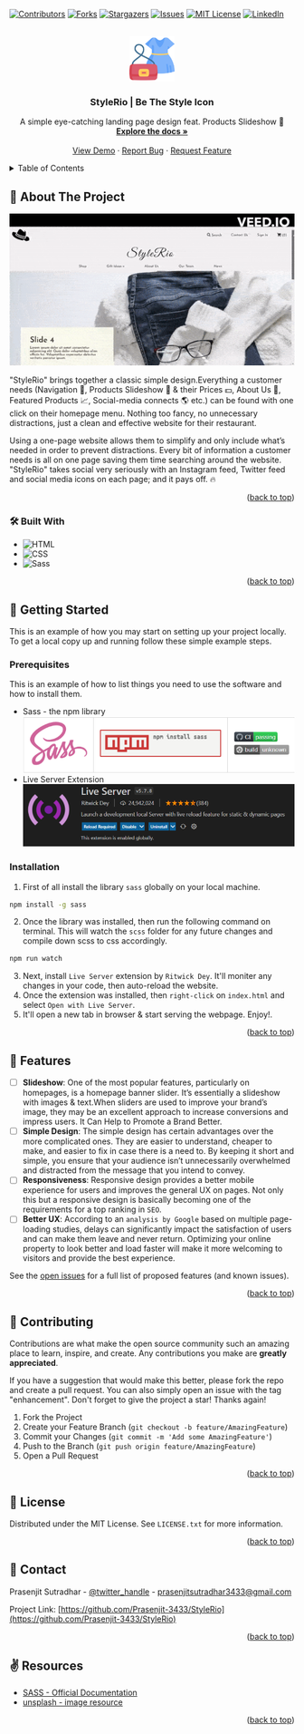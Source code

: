<!-- Improved compatibility of back to top link: See: https://github.com/othneildrew/Best-README-Template/pull/73 -->
<a name="readme-top"></a>
<!--
*** Thanks for checking out the Best-README-Template. If you have a suggestion
*** that would make this better, please fork the repo and create a pull request
*** or simply open an issue with the tag "enhancement".
*** Don't forget to give the project a star!
*** Thanks again! Now go create something AMAZING! :D
-->



<!-- PROJECT SHIELDS -->
<!--
*** I'm using markdown "reference style" links for readability.
*** Reference links are enclosed in brackets [ ] instead of parentheses ( ).
*** See the bottom of this document for the declaration of the reference variables
*** for contributors-url, forks-url, etc. This is an optional, concise syntax you may use.
*** https://www.markdownguide.org/basic-syntax/#reference-style-links
-->
[![Contributors][contributors-shield]][contributors-url]
[![Forks][forks-shield]][forks-url]
[![Stargazers][stars-shield]][stars-url]
[![Issues][issues-shield]][issues-url]
[![MIT License][license-shield]][license-url]
[![LinkedIn][linkedin-shield]][linkedin-url]



<!-- PROJECT LOGO -->
<br />
<div align="center">
  <a href="https://github.com/Prasenjit-3433/StyleRio">
    <img src="logo.png" alt="Logo" width="80" height="80">
  </a>

<h3 align="center">StyleRio | Be The Style Icon</h3>

  <p align="center">
    A simple eye-catching landing page design feat. Products Slideshow 🤩
    <br />
    <a href="https://github.com/Prasenjit-3433/StyleRio"><strong>Explore the docs »</strong></a>
    <br />
    <br />
    <a href="https://stylerio.netlify.app/">View Demo</a>
    ·
    <a href="https://github.com/Prasenjit-3433/StyleRio/issues">Report Bug</a>
    ·
    <a href="https://github.com/Prasenjit-3433/StyleRio/issues">Request Feature</a>
  </p>
</div>



<!-- TABLE OF CONTENTS -->
<details>
  <summary>Table of Contents</summary>
  <ol>
    <li>
      <a href="#-about-the-project">About The Project</a>
      <ul>
        <li><a href="#-built-with">Tech Stack</a></li>
      </ul>
    </li>
    <li>
      <a href="#-getting-started">Getting Started</a>
      <ul>
        <li><a href="#prerequisites">Prerequisites</a></li>
        <li><a href="#installation">Installation</a></li>
      </ul>
    </li>
    <li><a href="#%EF%B8%8F-implementation">Implementation</a></li>
    <li><a href="#-features">Features</a></li>
    <li><a href="#-contributing">Contributing</a></li>
    <li><a href="#-license">License</a></li>
    <li><a href="#-contact">Contact</a></li>
    <li><a href="#%EF%B8%8F-references">References</a></li>
  </ol>
</details>



<!-- ABOUT THE PROJECT -->
## 🙋 About The Project

<!--  ![Screenshot](images/demo.gif) -->
<p align="center">
  <img src="demo.gif" alt="animated" />
</p>




"StyleRio" brings together a classic simple design.Everything a customer needs (Navigation 🧭, Products Slideshow 📌 & their Prices 💵, About Us 👋, Featured Products 📈, Social-media connects 🌎 etc.) can be found with one click on their homepage menu. Nothing too fancy, no unnecessary distractions, just a clean and effective website for their restaurant.

Using a one-page website allows them to simplify and only include what’s needed in order to prevent distractions. Every bit of information a customer needs is all on one page saving them time searching around the website. "StyleRio" takes social very seriously with an Instagram feed, Twitter feed and social media icons on each page; and it pays off. 🔥

<p align="right">(<a href="#readme-top">back to top</a>)</p>



### 🛠 Built With

* ![HTML](https://img.shields.io/badge/HTML5-f06529?style=for-the-badge&logo=html5&logoColor=white)
* ![CSS](https://img.shields.io/badge/CSS3-2965f1?style=for-the-badge&logo=CSS3&logoColor=white)
* ![Sass](https://img.shields.io/badge/sass-white?style=for-the-badge&logo=sass&logoColor=#CC6699)

<p align="right">(<a href="#readme-top">back to top</a>)</p>



<!-- GETTING STARTED -->
## 🚀 Getting Started

This is an example of how you may start on setting up your project locally.
To get a local copy up and running follow these simple example steps.

### Prerequisites

This is an example of how to list things you need to use the software and how to install them.
* Sass - the npm library
  ![SASS/SCSS](sass.png)
* Live Server Extension
  ![Live-Server](liveserver.png)

### Installation

1. First of all install the library `sass` globally on your local machine.
```bash
npm install -g sass
```
2. Once the library was installed, then run the following command on terminal. This will watch the `scss` folder for any future changes and compile down scss to css accordingly.
```bash
npm run watch
```
3. Next, install `Live Server` extension by `Ritwick Dey`. It'll moniter any changes in your code, then auto-reload the website.
4. Once the extension was installed, then `right-click` on `index.html` and select `Open with Live Server`.
5. It'll open a new tab in browser & start serving the webpage. Enjoy!.


<p align="right">(<a href="#readme-top">back to top</a>)</p>




<!-- Features -->
## 💎 Features

- [ ] **Slideshow**: One of the most popular features, particularly on homepages, is a homepage banner slider. It’s essentially a slideshow with images & text.When sliders are used to improve your brand’s image, they may be an excellent approach to increase conversions and impress users. It Can Help to Promote a Brand Better.
- [ ] **Simple Design**: The simple design has certain advantages over the more complicated ones. They are easier to understand, cheaper to make, and easier to fix in case there is a need to. By keeping it short and simple, you ensure that your audience isn’t unnecessarily overwhelmed and distracted from the message that you intend to convey.
- [ ] **Responsiveness**: Responsive design provides a better mobile experience for users and improves the general UX on pages. Not only this but a responsive design is basically becoming one of the requirements for a top ranking in `SEO`.
- [ ] **Better UX**: According to an `analysis by Google` based on multiple page-loading studies, delays can significantly impact the satisfaction of users and can make them leave and never return. Optimizing your online property to look better and load faster will make it more welcoming to visitors and provide the best experience.

See the [open issues](https://github.com/Prasenjit-3433/StyleRio/issues) for a full list of proposed features (and known issues).

<p align="right">(<a href="#readme-top">back to top</a>)</p>



<!-- CONTRIBUTING -->
## 🤝 Contributing

Contributions are what make the open source community such an amazing place to learn, inspire, and create. Any contributions you make are **greatly appreciated**.

If you have a suggestion that would make this better, please fork the repo and create a pull request. You can also simply open an issue with the tag "enhancement".
Don't forget to give the project a star! Thanks again!

1. Fork the Project
2. Create your Feature Branch (`git checkout -b feature/AmazingFeature`)
3. Commit your Changes (`git commit -m 'Add some AmazingFeature'`)
4. Push to the Branch (`git push origin feature/AmazingFeature`)
5. Open a Pull Request

<p align="right">(<a href="#readme-top">back to top</a>)</p>



<!-- LICENSE -->
## 📜 License

Distributed under the MIT License. See `LICENSE.txt` for more information.

<p align="right">(<a href="#readme-top">back to top</a>)</p>



<!-- CONTACT -->
## 📮 Contact

Prasenjit Sutradhar - [@twitter_handle](https://twitter.com/twitter_handle) - prasenjitsutradhar3433@gmail.com

Project Link: [https://github.com/Prasenjit-3433/StyleRio](https://github.com/Prasenjit-3433/StyleRio)

<p align="right">(<a href="#readme-top">back to top</a>)</p>



<!-- references -->
## ✌️ Resources

* [SASS - Official Documentation](https://sass-lang.com/documentation/)
* [unsplash - image resource](https://unsplash.com/)


<p align="right">(<a href="#readme-top">back to top</a>)</p>



<!-- MARKDOWN LINKS & IMAGES -->
<!-- https://www.markdownguide.org/basic-syntax/#reference-style-links -->
[contributors-shield]: https://img.shields.io/github/contributors/Prasenjit-3433/StyleRio.svg?style=for-the-badge
[contributors-url]: https://github.com/Prasenjit-3433/StyleRio/graphs/contributors
[forks-shield]: https://img.shields.io/github/forks/Prasenjit-3433/StyleRio.svg?style=for-the-badge
[forks-url]: https://github.com/Prasenjit-3433/StyleRio/network/members
[stars-shield]: https://img.shields.io/github/stars/Prasenjit-3433/StyleRio.svg?style=for-the-badge
[stars-url]: https://github.com/Prasenjit-3433/StyleRio/stargazers
[issues-shield]: https://img.shields.io/github/issues/Prasenjit-3433/StyleRio.svg?style=for-the-badge
[issues-url]: https://github.com/Prasenjit-3433/StyleRio/issues
[license-shield]: https://img.shields.io/github/license/Prasenjit-3433/StyleRio.svg?style=for-the-badge
[license-url]: https://github.com/Prasenjit-3433/StyleRio/blob/main/LICENSE.txt
[linkedin-shield]: https://img.shields.io/badge/-LinkedIn-black.svg?style=for-the-badge&logo=linkedin&colorB=555
[linkedin-url]: https://in.linkedin.com/
[product-screenshot]: images/screenshot.png
[HTML5]: https://img.shields.io/badge/HTML5-f06529?style=for-the-badge&logo=html5&logoColor=white
[HTML-url]: https://developer.mozilla.org/en-US/docs/Glossary/HTML5
[Css]: https://img.shields.io/badge/CSS3-2965f1?style=for-the-badge&logo=CSS3&logoColor=white
[Css-url]: https://developer.mozilla.org/en-US/docs/Web/CSS
[Sass]: https://img.shields.io/badge/sass-white?style=for-the-badge&logo=sass&logoColor=#CC6699
[Sass-url]: https://sass-lang.com/
